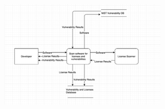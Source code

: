 ![image](https://github.com/bradacollett/IQSA3420-001/blob/master/Screen%20Shot%202017-02-06%20at%2011.18.34%20AM.png?raw=true)
